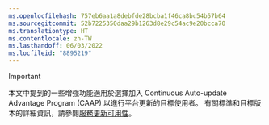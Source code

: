 ```yaml
---
ms.openlocfilehash: 757eb6aa1a8debfde28bcba1f46ca8bc54b57b64
ms.sourcegitcommit: 52b7225350daa29b1263d8e29c54ac9e20bcca70
ms.translationtype: HT
ms.contentlocale: zh-TW
ms.lasthandoff: 06/03/2022
ms.locfileid: "8895219"
---
```

> [!IMPORTANT]
> 本文中提到的一些增強功能適用於選擇加入 Continuous Auto-update Advantage Program (CAAP) 以進行平台更新的目標使用者。 有關標準和目標版本的詳細資訊，請參閱[服務更新可用性](../get-started/public-preview-releases.md)。

